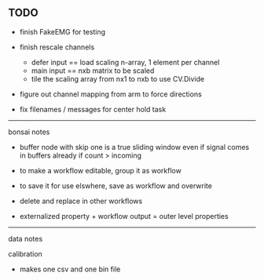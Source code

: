 ## TODO

- finish FakeEMG for testing 
- finish rescale channels
	- defer input == load scaling n-array, 1 element per channel
	- main input == nxb matrix to be scaled
	- tile the scaling array from nx1 to nxb to use CV.Divide

- figure out channel mapping from arm to force directions

- fix filenames / messages for center hold task

--- 

bonsai notes
- buffer node with skip one is a true sliding window even if signal comes in buffers already
if count > incoming
- to make a workflow editable, group it as workflow
- to save it for use elswhere, save as workflow and overwrite
- delete and replace in other workflows

- externalized property + workflow output = outer level properties


--- 

data notes

calibration
- makes one csv and one bin file